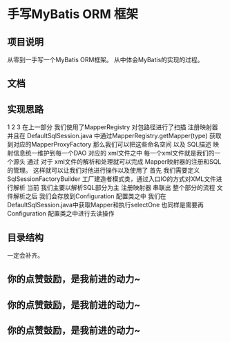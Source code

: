 # 手写MyBatis ORM 框架
## 项目说明
从零到一手写一个MyBatis ORM框架。
从中体会MyBatis的实现的过程。


## 文档



## 实现思路
1 
2
3 在上一部分 我们使用了MapperRegistry 对包路径进行了扫描 注册映射器 并且在 
DefaultSqlSession.java 中通过MapperRegistry.getMapper(type) 获取到对应的MapperProxyFactory
那么我们可以把这些命名空间 以及 SQL描述 映射信息统一维护到每一个DAO 对应的 xml文件之中
每一个xml文件就是我们的一个源头 通过 对于 xml文件的解析和处理就可以完成 Mapper映射器的注册和SQL的管理。
这样就可以让我们对他进行操作以及使用了 
首先 我们需要定义SqlSessionFactoryBuilder 工厂建造者模式类，通过入口IO的方式对XML文件进行解析
当前 我们主要以解析SQL部分为主 注册映射器 串联出 整个部分的流程 
文件解析之后 我们会存放到Configuration 配置类之中
我们在DefaultSqlSession.java中获取Mapper和执行selectOne 也同样是需要再Configuration 配置类之中进行去读操作


## 目录结构

一定会补齐。


## 你的点赞鼓励，是我前进的动力~

## 你的点赞鼓励，是我前进的动力~

## 你的点赞鼓励，是我前进的动力~

## 


